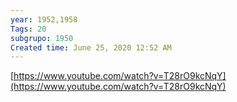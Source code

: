 ```yaml
---
year: 1952,1958
Tags: 20
subgrupo: 1950
Created time: June 25, 2020 12:52 AM
---
```

[https://www.youtube.com/watch?v=T28rO9kcNqY](https://www.youtube.com/watch?v=T28rO9kcNqY)
